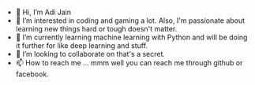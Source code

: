 - 👋 Hi, I’m Adi Jain
- 👀 I’m interested in coding and gaming a lot. Also, I'm passionate about learning new things hard or tough doesn't matter.
- 🌱 I’m currently learning machine learning with Python and will be doing it further for like deep learning and stuff.
- 💞️ I’m looking to collaborate on that's a secret.
- 📫 How to reach me ... mmm well you can reach me through github or facebook.

<!---
Jainadi2128/Jainadi2128 is a ✨ special ✨ repository because its `README.md` (this file) appears on your GitHub profile.
You can click the Preview link to take a look at your changes.
--->
